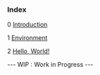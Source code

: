 ### Index

0 [Introduction](0_Introduction.md)

1 [Environment](1_Environment.md)

2 [Hello, World!](2_Hello_World.md)


--- WIP : Work in Progress ---
